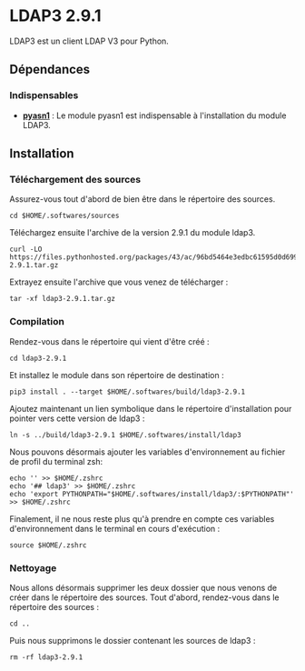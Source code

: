 # LDAP3 2.9.1

LDAP3 est un client LDAP V3 pour Python.

## Dépendances

### Indispensables

* [**pyasn1**](pyasn1-0.5.1.md) : Le module pyasn1 est indispensable à
l'installation du module LDAP3.

## Installation

### Téléchargement des sources

Assurez-vous tout d'abord de bien être dans le répertoire des sources.

```
cd $HOME/.softwares/sources
```

Téléchargez ensuite l'archive de la version 2.9.1 du module ldap3.

```
curl -LO https://files.pythonhosted.org/packages/43/ac/96bd5464e3edbc61595d0d69989f5d9969ae411866427b2500a8e5b812c0/ldap3-2.9.1.tar.gz
```

Extrayez ensuite l'archive que vous venez de télécharger :

```
tar -xf ldap3-2.9.1.tar.gz
```

### Compilation

Rendez-vous dans le répertoire qui vient d'être créé :

```
cd ldap3-2.9.1
```

Et installez le module dans son répertoire de destination :

```
pip3 install . --target $HOME/.softwares/build/ldap3-2.9.1
```

Ajoutez maintenant un lien symbolique dans le répertoire d'installation pour
pointer vers cette version de ldap3 :

```
ln -s ../build/ldap3-2.9.1 $HOME/.softwares/install/ldap3
```

Nous pouvons désormais ajouter les variables d'environnement au fichier de
profil du terminal zsh:

```
echo '' >> $HOME/.zshrc
echo '## ldap3' >> $HOME/.zshrc
echo 'export PYTHONPATH="$HOME/.softwares/install/ldap3/:$PYTHONPATH"' >> $HOME/.zshrc
```

Finalement, il ne nous reste plus qu'à prendre en compte ces variables
d'environnement dans le terminal en cours d'exécution :

```
source $HOME/.zshrc
```

### Nettoyage

Nous allons désormais supprimer les deux dossier que nous venons de créer dans
le répertoire des sources. Tout d'abord, rendez-vous dans le répertoire des
sources :

```
cd ..
```

Puis nous supprimons le dossier contenant les sources de ldap3 :

```
rm -rf ldap3-2.9.1
```